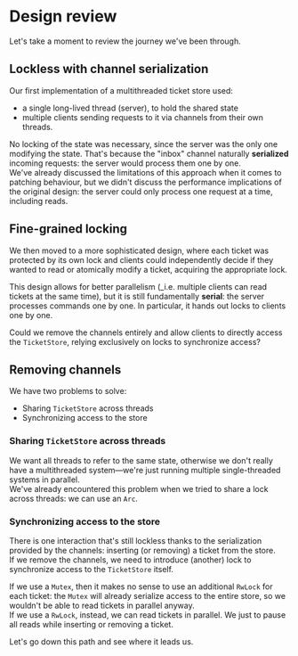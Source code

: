 # Design review

Let's take a moment to review the journey we've been through.  

## Lockless with channel serialization

Our first implementation of a multithreaded ticket store used:

- a single long-lived thread (server), to hold the shared state
- multiple clients sending requests to it via channels from their own threads. 

No locking of the state was necessary, since the server was the only one modifying the state. That's because 
the "inbox" channel naturally **serialized** incoming requests: the server would process them one by one.  
We've already discussed the limitations of this approach when it comes to patching behaviour, but we didn't 
discuss the performance implications of the original design: the server could only process one request at a time,
including reads.

## Fine-grained locking

We then moved to a more sophisticated design, where each ticket was protected by its own lock and
clients could independently decide if they wanted to read or atomically modify a ticket, acquiring the appropriate lock.  

This design allows for better parallelism (_i.e. multiple clients can read tickets at the same time), but it is 
still fundamentally **serial**: the server processes commands one by one. In particular, it hands out locks to clients
one by one.

Could we remove the channels entirely and allow clients to directly access the `TicketStore`, relying exclusively on 
locks to synchronize access?

## Removing channels

We have two problems to solve:

- Sharing `TicketStore` across threads
- Synchronizing access to the store

### Sharing `TicketStore` across threads

We want all threads to refer to the same state, otherwise we don't really have a multithreaded system—we're just
running multiple single-threaded systems in parallel.  
We've already encountered this problem when we tried to share a lock across threads: we can use an `Arc`.

### Synchronizing access to the store

There is one interaction that's still lockless thanks to the serialization provided by the channels: inserting
(or removing) a ticket from the store.  
If we remove the channels, we need to introduce (another) lock to synchronize access to the `TicketStore` itself.

If we use a `Mutex`, then it makes no sense to use an additional `RwLock` for each ticket: the `Mutex` will
already serialize access to the entire store, so we wouldn't be able to read tickets in parallel anyway.  
If we use a `RwLock`, instead, we can read tickets in parallel. We just to pause all reads while inserting
or removing a ticket.

Let's go down this path and see where it leads us.